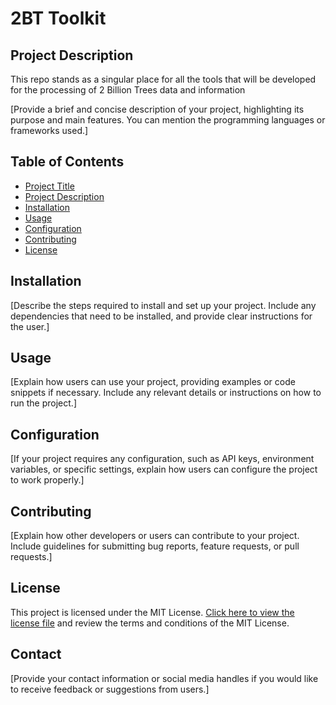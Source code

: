 # 2BT Toolkit

## Project Description

This repo stands as a singular place for all the tools that will be developed for the processing of 2 Billion Trees data and information

[Provide a brief and concise description of your project, highlighting its purpose and main features. You can mention the programming languages or frameworks used.]

## Table of Contents

- [Project Title](#project-title)
- [Project Description](#project-description)
- [Installation](#installation)
- [Usage](#usage)
- [Configuration](#configuration)
- [Contributing](#contributing)
- [License](#license)

## Installation

[Describe the steps required to install and set up your project. Include any dependencies that need to be installed, and provide clear instructions for the user.]

## Usage

[Explain how users can use your project, providing examples or code snippets if necessary. Include any relevant details or instructions on how to run the project.]

## Configuration

[If your project requires any configuration, such as API keys, environment variables, or specific settings, explain how users can configure the project to work properly.]

## Contributing

[Explain how other developers or users can contribute to your project. Include guidelines for submitting bug reports, feature requests, or pull requests.]

## License

This project is licensed under the MIT License. [Click here to view the license file](LICENSE) and review the terms and conditions of the MIT License.

## Contact

[Provide your contact information or social media handles if you would like to receive feedback or suggestions from users.]
